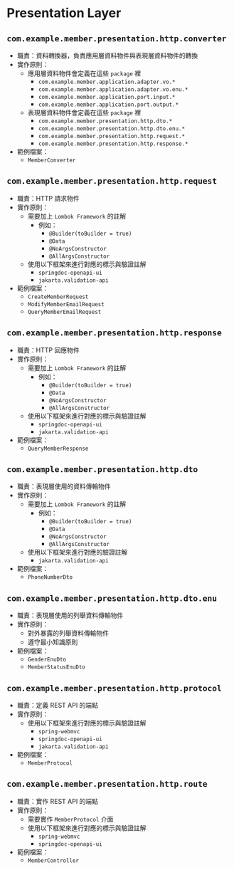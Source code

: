 # Presentation Layer

## `com.example.member.presentation.http.converter`

- 職責：資料轉換器，負責應用層資料物件與表現層資料物件的轉換
- 實作原則：
    - 應用層資料物件會定義在這些 `package` 裡
        - `com.example.member.application.adapter.vo.*`
        - `com.example.member.application.adapter.vo.enu.*`
        - `com.example.member.application.port.input.*`
        - `com.example.member.application.port.output.*`
    - 表現層資料物件會定義在這些 `package` 裡
        - `com.example.member.presentation.http.dto.*`
        - `com.example.member.presentation.http.dto.enu.*`
        - `com.example.member.presentation.http.request.*`
        - `com.example.member.presentation.http.response.*`
- 範例檔案：
    - `MemberConverter`

## `com.example.member.presentation.http.request`

- 職責：HTTP 請求物件
- 實作原則：
    - 需要加上 `Lombok Framework` 的註解
        - 例如：
            - `@Builder(toBuilder = true)`
            - `@Data`
            - `@NoArgsConstructor`
            - `@AllArgsConstructor`
  - 使用以下框架來進行對應的標示與驗證註解
      - `springdoc-openapi-ui`
      - `jakarta.validation-api`
- 範例檔案：
    - `CreateMemberRequest`
    - `ModifyMemberEmailRequest`
    - `QueryMemberEmailRequest`

## `com.example.member.presentation.http.response`

- 職責：HTTP 回應物件
- 實作原則：
    - 需要加上 `Lombok Framework` 的註解
        - 例如：
            - `@Builder(toBuilder = true)`
            - `@Data`
            - `@NoArgsConstructor`
            - `@AllArgsConstructor`
  - 使用以下框架來進行對應的標示與驗證註解
      - `springdoc-openapi-ui`
      - `jakarta.validation-api`
- 範例檔案：
    - `QueryMemberResponse`

## `com.example.member.presentation.http.dto`

- 職責：表現層使用的資料傳輸物件
- 實作原則：
    - 需要加上 `Lombok Framework` 的註解
        - 例如：
            - `@Builder(toBuilder = true)`
            - `@Data`
            - `@NoArgsConstructor`
            - `@AllArgsConstructor`
    - 使用以下框架來進行對應的驗證註解
        - `jakarta.validation-api`
- 範例檔案：
    - `PhoneNumberDto`

## `com.example.member.presentation.http.dto.enu`

- 職責：表現層使用的列舉資料傳輸物件
- 實作原則：
    - 對外暴露的列舉資料傳輸物件
    - 遵守最小知識原則
- 範例檔案：
    - `GenderEnuDto`
    - `MemberStatusEnuDto`

## `com.example.member.presentation.http.protocol`

- 職責：定義 REST API 的端點
- 實作原則：
    - 使用以下框架來進行對應的標示與驗證註解
        - `spring-webmvc`
        - `springdoc-openapi-ui`
        - `jakarta.validation-api`
- 範例檔案：
    - `MemberProtocol`

## `com.example.member.presentation.http.route`

- 職責：實作 REST API 的端點
- 實作原則：
    - 需要實作 `MemberProtocol` 介面
    - 使用以下框架來進行對應的標示與驗證註解
        - `spring-webmvc`
        - `springdoc-openapi-ui`
- 範例檔案：
    - `MemberController`
